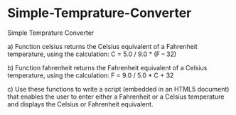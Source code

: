 # Simple-Temprature-Converter
Simple Temprature Converter

a) Function celsius returns the Celsius equivalent of a Fahrenheit temperature,
using the calculation: C = 5.0 / 9.0 * (F – 32)

b) Function fahrenheit returns the Fahrenheit equivalent of a Celsius
temperature, using the calculation: F = 9.0 / 5.0 * C + 32

c) Use these functions to write a script (embedded in an HTML5 document) that
enables the user to enter either a Fahrenheit or a Celsius temperature and
displays the Celsius or Fahrenheit equivalent. 
